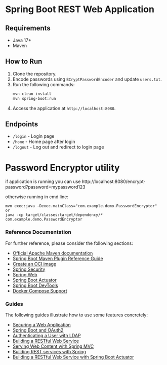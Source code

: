 # Spring Boot REST Web Application

## Requirements
- Java 17+
- Maven

## How to Run
1. Clone the repository.
2. Encode passwords using `BCryptPasswordEncoder` and update `users.txt`.
3. Run the following commands:
    ```bash
    mvn clean install
    mvn spring-boot:run
    ```
4. Access the application at `http://localhost:8080`.

## Endpoints
- `/login` - Login page
- `/home` - Home page after login
- `/logout` - Log out and redirect to login page


# Password Encryptor utility

if application is running you can use http://localhost:8080/encrypt-password?password=mypassword123

otherwise running in cmd line:

```
mvn exec:java -Dexec.mainClass="com.example.demo.PasswordEncryptor"
or
java -cp target/classes:target/dependency/* com.example.demo.PasswordEncryptor
```


### Reference Documentation
For further reference, please consider the following sections:

* [Official Apache Maven documentation](https://maven.apache.org/guides/index.html)
* [Spring Boot Maven Plugin Reference Guide](https://docs.spring.io/spring-boot/3.3.5/maven-plugin)
* [Create an OCI image](https://docs.spring.io/spring-boot/3.3.5/maven-plugin/build-image.html)
* [Spring Security](https://docs.spring.io/spring-boot/3.3.5/reference/web/spring-security.html)
* [Spring Web](https://docs.spring.io/spring-boot/3.3.5/reference/web/servlet.html)
* [Spring Boot Actuator](https://docs.spring.io/spring-boot/3.3.5/reference/actuator/index.html)
* [Spring Boot DevTools](https://docs.spring.io/spring-boot/3.3.5/reference/using/devtools.html)
* [Docker Compose Support](https://docs.spring.io/spring-boot/3.3.5/reference/features/dev-services.html#features.dev-services.docker-compose)

### Guides
The following guides illustrate how to use some features concretely:

* [Securing a Web Application](https://spring.io/guides/gs/securing-web/)
* [Spring Boot and OAuth2](https://spring.io/guides/tutorials/spring-boot-oauth2/)
* [Authenticating a User with LDAP](https://spring.io/guides/gs/authenticating-ldap/)
* [Building a RESTful Web Service](https://spring.io/guides/gs/rest-service/)
* [Serving Web Content with Spring MVC](https://spring.io/guides/gs/serving-web-content/)
* [Building REST services with Spring](https://spring.io/guides/tutorials/rest/)
* [Building a RESTful Web Service with Spring Boot Actuator](https://spring.io/guides/gs/actuator-service/)

